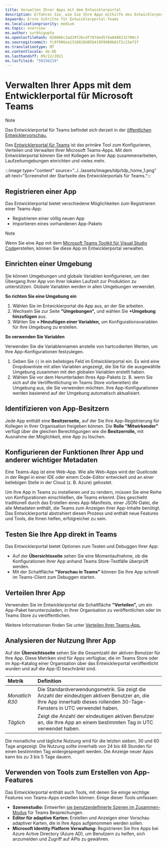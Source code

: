 ```yaml
---
title: Verwalten Ihrer Apps mit dem Entwicklerportal
description: Erfahren Sie, wie Sie Ihre Apps mithilfe des Entwicklerportals für Microsoft Teams verwalten.
keywords: Erste Schritte für Entwicklerportal-Teams
ms.localizationpriority: medium
ms.topic: overview
ms.author: surbhigupta
ms.openlocfilehash: 028086c3ad39f26cdf7874ed574a8488232700c3
ms.sourcegitcommit: fc9f906ea1316028d85b41959980b81f2c23ef2f
ms.translationtype: MT
ms.contentlocale: de-DE
ms.lasthandoff: 09/12/2021
ms.locfileid: "59156219"
---
```

# <a name="manage-your-apps-with-the-developer-portal-for-microsoft-teams"></a>Verwalten Ihrer Apps mit dem Entwicklerportal für Microsoft Teams

> [!NOTE]
> Das Entwicklerportal für Teams befindet sich derzeit in der [öffentlichen Entwicklervorschau.](~/resources/dev-preview/developer-preview-intro.md)

Das <a href="https://dev.teams.microsoft.com" target="_blank">Entwicklerportal für Teams</a> ist das primäre Tool zum Konfigurieren, Verteilen und Verwalten Ihrer Microsoft Teams-Apps. Mit dem Entwicklerportal können Sie mit Kollegen an Ihrer App zusammenarbeiten, Laufzeitumgebungen einrichten und vieles mehr.

:::image type="content" source="../../assets/images/tdp/tdp_home_1.png" alt-text="Screenshot der Startseite des Entwicklerportals für Teams.":::

## <a name="register-an-app"></a>Registrieren einer App

Das Entwicklerportal bietet verschiedene Möglichkeiten zum Registrieren einer Teams-App:

* Registrieren einer völlig neuen App
* Importieren eines vorhandenen App-Pakets

> [!NOTE]
> Wenn Sie eine App mit dem [Microsoft Teams Toolkit für Visual Studio Code](https://marketplace.visualstudio.com/items?itemName=TeamsDevApp.ms-teams-vscode-extension)erstellen, können Sie diese App im Entwicklerportal verwalten.

## <a name="set-up-an-environment"></a>Einrichten einer Umgebung

Sie können Umgebungen und globale Variablen konfigurieren, um den Übergang Ihrer App von Ihrer lokalen Laufzeit zur Produktion zu unterstützen. Globale Variablen werden in allen Umgebungen verwendet.

**So richten Sie eine Umgebung ein**

1. Wählen Sie im Entwicklerportal die App aus, an der Sie arbeiten.
2. Wechseln Sie zur Seite **"Umgebungen",** und wählen Sie **+Umgebung hinzufügen** aus.
3. Wählen Sie **+ Hinzufügen einer Variablen,** um Konfigurationsvariablen für Ihre Umgebung zu erstellen.

**So verwenden Sie Variablen**

Verwenden Sie die Variablennamen anstelle von hartcodierten Werten, um Ihre App-Konfigurationen festzulegen.

1. Geben Sie `{{` in ein beliebiges Feld im Entwicklerportal ein. Es wird eine Dropdownliste mit allen Variablen angezeigt, die Sie für die ausgewählte Umgebung zusammen mit den globalen Variablen erstellt haben.  
1. Wählen Sie vor dem Herunterladen Ihres App-Pakets (z. B. wenn Sie sich auf die Veröffentlichung im Teams Store vorbereiten) die Umgebung aus, die Sie verwenden möchten. Ihre App-Konfigurationen werden basierend auf der Umgebung automatisch aktualisiert. 

## <a name="identify-app-owners"></a>Identifizieren von App-Besitzern

Jede App enthält eine **Besitzerseite,** auf der Sie Ihre App-Registrierung für Kollegen in Ihrer Organisation freigeben können. Die **Rolle "Mitwirkender"** verfügt über die gleichen Berechtigungen wie die **Besitzerrolle,** mit Ausnahme der Möglichkeit, eine App zu löschen.

## <a name="configure-your-apps-capabilities-and-other-important-metadata"></a>Konfigurieren der Funktionen Ihrer App und anderer wichtiger Metadaten

Eine Teams-App ist eine Web-App. Wie alle Web-Apps wird der Quellcode in der Regel in einer IDE oder einem Code-Editor entwickelt und an einer beliebigen Stelle in der Cloud (z. B. Azure) gehostet.

Um Ihre App in Teams zu installieren und zu rendern, müssen Sie eine Reihe von Konfigurationen einschließen, die Teams erkennt. Dies geschieht traditionell durch das Erstellen eines App-Manifests, einer JSON-Datei, die alle Metadaten enthält, die Teams zum Anzeigen ihrer App-Inhalte benötigt. Das Entwicklerportal abstrahiert diesen Prozess und enthält neue Features und Tools, die Ihnen helfen, erfolgreicher zu sein.

## <a name="test-your-app-directly-in-teams"></a>Testen Sie Ihre App direkt in Teams

Das Entwicklerportal bietet Optionen zum Testen und Debuggen Ihrer App:

* Auf der **Übersichtsseite** sehen Sie eine Momentaufnahme, ob die Konfigurationen Ihrer App anhand Teams Store-Testfälle überprüft werden.
* Mit der Schaltfläche **"Vorschau in Teams"** können Sie Ihre App schnell im Teams-Client zum Debuggen starten.

## <a name="distribute-your-app"></a>Verteilen Ihrer App

Verwenden Sie im Entwicklerportal die Schaltfläche **"Verteilen",** um ein App-Paket herunterzuladen, in Ihrer Organisation zu veröffentlichen oder im Teams Store zu veröffentlichen.

Weitere Informationen finden Sie unter [Verteilen Ihrer Teams-App.](~/concepts/deploy-and-publish/apps-publish-overview.md)

## <a name="analyze-your-apps-usage"></a>Analysieren der Nutzung Ihrer App

Auf der **Übersichtsseite** sehen Sie die Gesamtzahl der aktiven Benutzer für Ihre App. Diese Metriken sind für Apps verfügbar, die im Teams Store oder im App-Katalog einer Organisation über das Entwicklerportal veröffentlicht wurden und auf die App-ID beschränkt sind.

| Metrik | Definition |
| :-----------------------| :------------------------------------------------------------------------------------------------------|
| *Monatlich R30* | Die Standardverwendungsmetrik. Sie zeigt die Anzahl der eindeutigen aktiven Benutzer an, die Ihre App innerhalb dieses rollenden 30-Tage-Fensters in UTC verwendet haben. |
| *Täglich* | Zeigt die Anzahl der eindeutigen aktiven Benutzer an, die Ihre App an einem bestimmten Tag in UTC verwendet haben. |

Die monatliche und tägliche Nutzung wird für die letzten sieben, 30 und 60 Tage angezeigt. Die Nutzung sollte innerhalb von 24 bis 48 Stunden für einen bestimmten Tag widergespiegelt werden. Die Anzeige neuer Apps kann bis zu 3 bis 5 Tage dauern.

## <a name="use-tools-to-create-app-features"></a>Verwenden von Tools zum Erstellen von App-Features

Das Entwicklerportal enthält auch Tools, mit denen Sie einige wichtige Features von Teams-Apps erstellen können. Einige dieser Tools umfassen:

* **Szenenstudio:** Entwerfen [sie benutzerdefinierte Szenen im Zusammen-Modus](~/apps-in-teams-meetings/teams-together-mode.md) für Teams Besprechungen.
* **Editor für adaptive Karten:** Erstellen und Anzeigen einer Vorschau adaptiver Karten, die in Ihre Apps aufgenommen werden sollen.
* **Microsoft Identity Platform Verwaltung:** Registrieren Sie Ihre Apps bei Azure Active Directory (Azure AD), um Benutzern zu helfen, sich anzumelden und Zugriff auf APIs zu gewähren.
